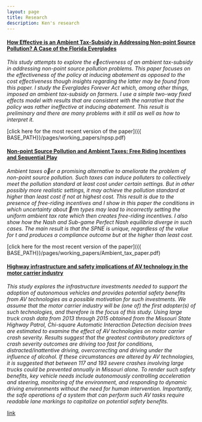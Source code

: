 ```yaml
---
layout: page
title: Research
description: Ken's research
---
```




#### <u>How Effective is an Ambient Tax-Subsidy in Addressing Non-point Source Pollution? A Case of the Florida Everglades</u>
*This study attempts to explore the eectiveness of an ambient tax-subsidy in addressing non-point source pollution problems. This paper focuses on the effectiveness of the policy at inducing abatement as opposed to the cost effectiveness though insights regarding the latter may be found from this paper. I study the Everglades Forever Act which, among other things, imposed an ambient tax-subsidy on farmers. I use a simple two-way fixed effects model with results that are consistent with the narrative that the policy was rather ineffective at inducing abatement. This result is preliminary and there are many problems with it still as well as how to interpret it.*

[click here for the most recent version of the paper]({{ BASE_PATH}}/pages/working_papers/npsp.pdf)

#### <u>Non-point Source Pollution and Ambient Taxes: Free Riding Incentives and Sequential Play</u>
*Ambient taxes oer a promising alternative to ameliorate the problem of non-point source pollution. Such taxes can induce polluters to collectively meet the pollution standard at least cost under certain settings. But in other possibly more realistic settings, it may achieve the pollution standard at higher than least cost if not at highest cost. This result is due to the presence of free-riding incentives and I show in this paper the conditions in which uncertainty about rm types may lead to incorrectly setting the uniform ambient tax rate which then creates free-riding incentives. I also show how the Nash and Sub-game Perfect Nash equilibria diverge in such cases. The main result is that the SPNE is unique, regardless of the value for t and produces a compliance outcome but at the higher than least cost.*

[click here for the most recent version of the paper]({{ BASE_PATH}}/pages/working_papers/Ambient_tax_paper.pdf)

<!-- Note: this is how to write a comment in HTML. Everything in here won't show up on your webpage.-->

<!--
To increase the size of the title, use fewer # in front of the paper title.
To decrease the size of the title, use more #. 
To remove the italics, remove the * before and after the description
To remove the underline from the title, remove the <u> tags (<u> and </u>)
-->

#### <u>Highway infrastructure and safety implications of AV technology in the motor carrier industry</u>
*This study explores the infrastructure investments needed to support the adoption of autonomous vehicles and provides potential safety benefits from AV technologies as a possible motivation for such investments. We assume that the motor carrier industry will be (one of) the first adopter(s) of such technologies, and therefore is the focus of this study. Using large truck crash data from 2013 through 2015 obtained from the Missouri State Highway Patrol, Chi-square Automatic Interaction Detection decision trees are estimated to examine the effect of AV technologies on motor carrier crash severity. Results suggest that the greatest contributory predictors of crash severity outcomes are driving too fast for conditions, distracted/inattentive driving, overcorrecting and driving under the influence of alcohol. If these circumstances are altered by AV technologies, it is suggested that between 117 and 193 severe crashes involving large trucks could be prevented annually in Missouri alone. To render such safety benefits, key vehicle needs include autonomously controlling acceleration and steering, monitoring of the environment, and responding to dynamic driving environments without the need for human intervention. Importantly, the safe operations of a system that can perform such AV tasks require readable lane markings to capitalize on potential safety benefits.*

[link](https://www.sciencedirect.com/science/article/abs/pii/S0739885919302707)